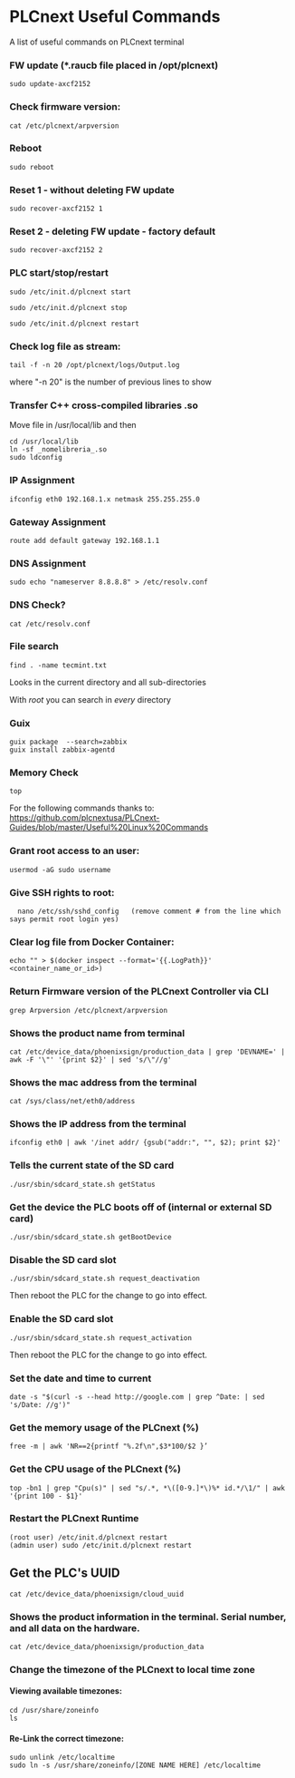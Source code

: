 # __PLCnext Useful Commands__
A list of useful commands on PLCnext terminal



### FW update (*.raucb file placed in /opt/plcnext)
```
sudo update-axcf2152
```

### Check firmware version:
```
cat /etc/plcnext/arpversion
```

### Reboot
```
sudo reboot
```

### Reset 1 - without deleting FW update
```
sudo recover-axcf2152 1      
```

### Reset 2 - deleting FW update - factory default
```
sudo recover-axcf2152 2      
```

### PLC start/stop/restart
```
sudo /etc/init.d/plcnext start
```
```
sudo /etc/init.d/plcnext stop
```
```
sudo /etc/init.d/plcnext restart
```

### Check log file as stream:
```
tail -f -n 20 /opt/plcnext/logs/Output.log
```
where "-n 20" is the number of previous lines to show 

### Transfer C++ cross-compiled libraries .so
Move file in /usr/local/lib and then
```
cd /usr/local/lib
ln -sf _nomelibreria_.so
sudo ldconfig
```

### IP Assignment
```
ifconfig eth0 192.168.1.x netmask 255.255.255.0
```

### Gateway Assignment
```
route add default gateway 192.168.1.1
```

### DNS Assignment
```
sudo echo "nameserver 8.8.8.8" > /etc/resolv.conf
```

### DNS Check?
```
cat /etc/resolv.conf 
```

### File search
```
find . -name tecmint.txt
```
Looks in the current directory and all sub-directories

With _root_ you can search in _every_ directory

### Guix
```
guix package  --search=zabbix
guix install zabbix-agentd
```

### Memory Check
```
top
```


For the following commands thanks to: https://github.com/plcnextusa/PLCnext-Guides/blob/master/Useful%20Linux%20Commands


### Grant root access to an user:
```
usermod -aG sudo username
```

### Give SSH rights to root:
```
  nano /etc/ssh/sshd_config   (remove comment # from the line which says permit root login yes)
```

### Clear log file from Docker Container:
  ```
  echo "" > $(docker inspect --format='{{.LogPath}}' <container_name_or_id>)
```
### Return Firmware version of the PLCnext Controller via CLI
```
grep Arpversion /etc/plcnext/arpversion
```

### Shows the product name from terminal
```
cat /etc/device_data/phoenixsign/production_data | grep 'DEVNAME=' | awk -F '\"' '{print $2}' | sed 's/\"//g'
```
### Shows the mac address from the terminal
  ```
  cat /sys/class/net/eth0/address
  ```
### Shows the IP address from the terminal
  ```
  ifconfig eth0 | awk '/inet addr/ {gsub("addr:", "", $2); print $2}'
```

### Tells the current state of the SD card
```
./usr/sbin/sdcard_state.sh getStatus
```
### Get the device the PLC boots off of (internal or external SD card)
```
./usr/sbin/sdcard_state.sh getBootDevice
```

### Disable the SD card slot
```
./usr/sbin/sdcard_state.sh request_deactivation
```
Then reboot the PLC for the change to go into effect.

### Enable the SD card slot
```
./usr/sbin/sdcard_state.sh request_activation
```
Then reboot the PLC for the change to go into effect.

### Set the date and time to current
```
date -s "$(curl -s --head http://google.com | grep ^Date: | sed 's/Date: //g')"
```

### Get the memory usage of the PLCnext (%)
```
free -m | awk 'NR==2{printf "%.2f\n",$3*100/$2 }’
```
### Get the CPU usage of the PLCnext (%)
```
top -bn1 | grep "Cpu(s)" | sed "s/.*, *\([0-9.]*\)%* id.*/\1/" | awk '{print 100 - $1}'
```
### Restart the PLCnext Runtime
```
(root user) /etc/init.d/plcnext restart
(admin user) sudo /etc/init.d/plcnext restart
```
## Get the PLC's UUID
```
cat /etc/device_data/phoenixsign/cloud_uuid
```
### Shows the product information in the terminal. Serial number, and all data on the hardware.
```
cat /etc/device_data/phoenixsign/production_data
```
### Change the timezone of the PLCnext to local time zone

#### Viewing available timezones:
  ```
  cd /usr/share/zoneinfo
  ls
```
####  Re-Link the correct timezone:
  ```
  sudo unlink /etc/localtime 
  sudo ln -s /usr/share/zoneinfo/[ZONE NAME HERE] /etc/localtime
```

